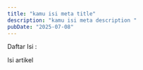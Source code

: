```yaml
---
title: "kamu isi meta title"
description: "kamu isi meta description "
pubDate: "2025-07-08"
---
```

Daftar Isi :

Isi artikel
